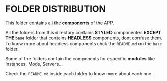 # FOLDER DISTRIBUTION

This folder contains all the **components** of the APP.

All the folders from this directory contains **STYLED** componentes **EXCEPT THE `base`** folder that contains **HEADLESS** components, dont confuse them.  
To know more about headless components chck the `README.md` on the `base` folder.

Some of the folders contain the components for especific **modules** like Instances, Mods, Servers...

Check the `README.md` inside each folder to know more about each one.
